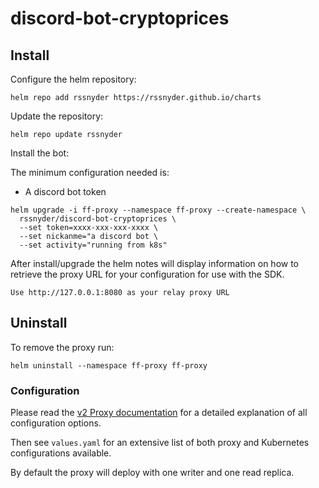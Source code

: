 # discord-bot-cryptoprices

## Install

Configure the helm repository:
```
helm repo add rssnyder https://rssnyder.github.io/charts  
```

Update the repository:
```
helm repo update rssnyder
```

Install the bot:

The minimum configuration needed is:
- A discord bot token

```
helm upgrade -i ff-proxy --namespace ff-proxy --create-namespace \
  rssnyder/discord-bot-cryptoprices \
  --set token=xxxx-xxx-xxx-xxxx \
  --set nickanme="a discord bot \
  --set activity="running from k8s"
```

After install/upgrade the helm notes will display information on how to retrieve the proxy URL for your configuration for use with the SDK.

```
Use http://127.0.0.1:8080 as your relay proxy URL
```

## Uninstall

To remove the proxy run:
```
helm uninstall --namespace ff-proxy ff-proxy
```

### Configuration

Please read the [v2 Proxy documentation](https://developer.harness.io/docs/feature-flags/relay-proxy/relay_proxy_v2) for a detailed explanation of all configuration options.

Then see `values.yaml` for an extensive list of both proxy and Kubernetes configurations available.

By default the proxy will deploy with one writer and one read replica.
